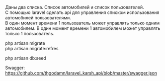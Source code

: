 Даны два списка. Список автомобилей и список пользователей.  
C помощью laravel сделать api для управления списком использования автомобилей пользователями.  
В один момент времени 1 пользователь может управлять только одним автомобилем. В один момент времени 1 автомобилем может управлять только 1 пользователь.  

php artisan migrate  
php artisan migrate:refres  

php artisan db:seed  

Swagger: https://github.com/thgodamn/laravel_karsh_api/blob/master/swagger.json  
